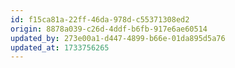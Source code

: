 ```yaml
---
id: f15ca81a-22ff-46da-978d-c55371308ed2
origin: 8878a039-c26d-4ddf-b6fb-917e6ae60514
updated_by: 273e00a1-d447-4899-b66e-01da895d5a76
updated_at: 1733756265
---
```

